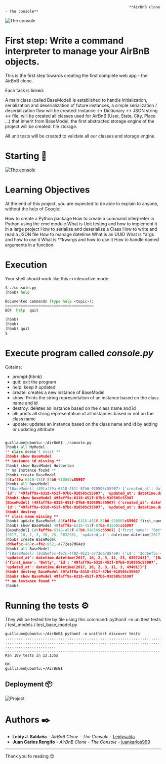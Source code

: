                                                             **AirBnB clone - The console**


![The console](https://holbertonintranet.s3.amazonaws.com/uploads/medias/2018/6/815046647d23428a14ca.png?X-Amz-Algorithm=AWS4-HMAC-SHA256&X-Amz-Credential=AKIARDDGGGOUWMNL5ANN%2F20200629%2Fus-east-1%2Fs3%2Faws4_request&X-Amz-Date=20200629T225230Z&X-Amz-Expires=86400&X-Amz-SignedHeaders=host&X-Amz-Signature=e59eeb4c86e2d7259ae1d570da61b3c0b2afad4cf56f1cccabd272f31fd32a4b)


# First step: Write a command interpreter to manage your AirBnB objects.


This is the first step towards creating the first complete web app - the AirBnB clone.

Each task is linked:

A main class (called BaseModel) is established to handle initialization, serialization and deserialization of future instances, a simple serialization / deserialization flow will be created: Instance <-> Dictionary <-> JSON string <-> file, will be created all classes used for AirBnB (User, State, City, Place ...) that inherit from BaseModel, the first abstracted storage engine of the project will be created: file storage.


All unit tests will be created to validate all our classes and storage engine.


# Starting 🚀

[![The console](http://img.youtube.com/vi/p00ES-5K4C8/0.jpg)](http://www.youtube.com/watch?v=p00ES-5K4C8 "AirBnB The Console")



# Learning Objectives

At the end of this project, you are expected to be able to explain to anyone, without the help of Google:

How to create a Python package
How to create a command interpreter in Python using the cmd module
What is Unit testing and how to implement it in a large project
How to serialize and deserialize a Class
How to write and read a JSON file
How to manage datetime
What is an UUID
What is *args and how to use it
What is **kwargs and how to use it
How to handle named arguments in a function


# Execution

Your shell should work like this in interactive mode:

``` python
$ ./console.py
(hbnb) help

Documented commands (type help <topic>):
========================================
EOF  help  quit

(hbnb)
(hbnb)
(hbnb) quit
$

```

# Execute program called _console.py_

Cotains:

- prompt:(hbnb)
- quit:	exit the program
- help: keep it updated
- create: creates a new instance of BaseModel
- show: Prints the string representation of an instance based on the class name and id
- destroy: deletes an instance based on the class name and id
- all: prints all string representation of all instances based or not on the class name
- update: updates an instance based on the class name and id by adding or updating attribute 


``` python

guillaume@ubuntu:~/AirBnB$ ./console.py
(hbnb) all MyModel
** class doesn't exist **
(hbnb) show BaseModel
** instance id missing **
(hbnb) show BaseModel Holberton
** no instance found **
(hbnb) create BaseModel
49faff9a-6318-451f-87b6-910505c55907
(hbnb) all BaseModel
["[BaseModel] (49faff9a-6318-451f-87b6-910505c55907) {'created_at': datetime.datetime(2017, 10, 2, 3, 10, 25, 903293),
'id': '49faff9a-6318-451f-87b6-910505c55907', 'updated_at': datetime.datetime(2017, 10, 2, 3, 10, 25, 903300)}"]
(hbnb) show BaseModel 49faff9a-6318-451f-87b6-910505c55907
[BaseModel] (49faff9a-6318-451f-87b6-910505c55907) {'created_at': datetime.datetime(2017, 10, 2, 3, 10, 25, 903293),
'id': '49faff9a-6318-451f-87b6-910505c55907', 'updated_at': datetime.datetime(2017, 10, 2, 3, 10, 25, 903300)}
(hbnb) destroy
** class name missing **
(hbnb) update BaseModel 49faff9a-6318-451f-87b6-910505c55907 first_name "Betty"
(hbnb) show BaseModel 49faff9a-6318-451f-87b6-910505c55907
[BaseModel] (49faff9a-6318-451f-87b6-910505c55907) {'first_name': 'Betty', 'id': '49faff9a-6318-451f-87b6-910505c55907', 'created_at': datetime.datetime
(2017, 10, 2, 3, 10, 25, 903293), 'updated_at': datetime.datetime(2017, 10, 2, 3, 11, 3, 49401)}
(hbnb) create BaseModel
2dd6ef5c-467c-4f82-9521-a772ea7d84e9
(hbnb) all BaseModel
["[BaseModel] (2dd6ef5c-467c-4f82-9521-a772ea7d84e9) {'id': '2dd6ef5c-467c-4f82-9521-a772ea7d84e9', 'created_at': datetime.datetime(2017, 10, 2, 3, 11, 23, 639717),
'updated_at': datetime.datetime(2017, 10, 2, 3, 11, 23, 639724)}", "[BaseModel] (49faff9a-6318-451f-87b6-910505c55907) 
{'first_name': 'Betty', 'id': '49faff9a-6318-451f-87b6-910505c55907', 'created_at': datetime.datetime(2017, 10, 2, 3, 10, 25, 903293),
'updated_at': datetime.datetime(2017, 10, 2, 3, 11, 3, 49401)}"]
(hbnb) destroy BaseModel 49faff9a-6318-451f-87b6-910505c55907
(hbnb) show BaseModel 49faff9a-6318-451f-87b6-910505c55907
** no instance found **
(hbnb)

```

# Running the tests ⚙️


They will be tested file by file using this command: python3 -m unittest tests / test_models / test_base_model.py


```
guillaume@ubuntu:~/AirBnB$ python3 -m unittest discover tests
...................................................................................
...................................................................................
.......................
----------------------------------------------------------------------
Ran 189 tests in 13.135s

OK
guillaume@ubuntu:~/AirBnB$

```

## Deployment 📦


![Project](https://holbertonintranet.s3.amazonaws.com/uploads/medias/2018/6/815046647d23428a14ca.png)


# Authors ✒️


* **Leidy J. Saldaña** - *AirBnB Clone - The Console* - [Leidysalda](https://github.com/leidysalda)
* **Juan Carlos Rengifo** - *AirBnB Clone - The Console* - [juankarlos999](https://github.com/juankarlos999)


---
Thank you fo reading 😊
